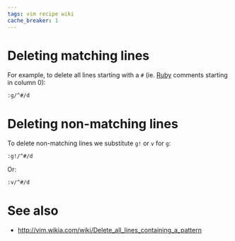 ```yaml
---
tags: vim recipe wiki
cache_breaker: 1
---
```


# Deleting matching lines

For example, to delete all lines starting with a `#` (ie. [Ruby](/wiki/Ruby) comments starting in column 0):

    :g/^#/d

# Deleting non-matching lines

To delete non-matching lines we substitute `g!` or `v` for `g`:

    :g!/^#/d

Or:

    :v/^#/d

# See also

-   <http://vim.wikia.com/wiki/Delete_all_lines_containing_a_pattern>
